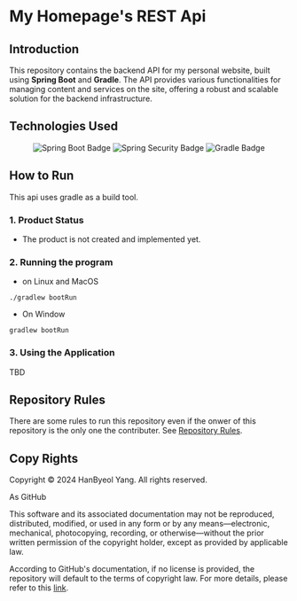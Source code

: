 # My Homepage's REST Api

## Introduction
This repository contains the backend API for my personal website, built using **Spring Boot** and **Gradle**. 
The API provides various functionalities for managing content and services on the site, offering a robust and scalable solution for the backend infrastructure.

## Technologies Used

<div align="center">
  
  ![Spring Boot Badge](https://img.shields.io/badge/Spring%20Boot-3.3.5-lightgreen?style=for-the-badge&logo=springboot&logoColor=lightgreen)
  ![Spring Security Badge](https://img.shields.io/badge/Spring%20Security-3.3.5-lightgreen?style=for-the-badge&logo=springsecurity&logoColor=lightgreen)
  ![Gradle Badge](https://img.shields.io/badge/Gradle-8.10.2-blue?style=for-the-badge&logo=gradle&logoColor=blue)
  
</div>

## How to Run

This api uses gradle as a build tool.

### 1. Product Status
- The product is not created and implemented yet.

### 2. Running the program
- on Linux and MacOS
```
./gradlew bootRun
```
- On Window
```
gradlew bootRun
```

### 3. Using the Application
TBD

## Repository Rules

There are some rules to run this repository even if the onwer of this repository is the only one the contributer. See [Repository Rules]().


## Copy Rights

Copyright © 2024 HanByeol Yang. All rights reserved.

As GitHub 

This software and its associated documentation may not be reproduced, distributed, modified, or used in any form or by any means—electronic, mechanical, photocopying, recording, or otherwise—without the prior written permission of the copyright holder, except as provided by applicable law.

According to GitHub's documentation, if no license is provided, the repository will default to the terms of copyright law. For more details, please refer to this [link](https://docs.github.com/en/repositories/managing-your-repositorys-settings-and-features/customizing-your-repository/licensing-a-repository#choosing-the-right-license).

